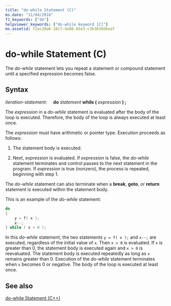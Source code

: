 ```yaml
---
title: "do-while Statement (C)"
ms.date: "11/04/2016"
f1_keywords: ["do"]
helpviewer_keywords: ["do-while keyword [C]"]
ms.assetid: f2ac20a6-10c7-4a08-b5e3-c3b3639dbeaf
---
```

# do-while Statement (C)

The *do-while* statement lets you repeat a statement or compound statement until a specified expression becomes false.

## Syntax

*iteration-statement*:
&nbsp;&nbsp;&nbsp;&nbsp;**do**  *statement*  **while (**  *expression*  **) ;**

The *expression* in a *do-while* statement is evaluated after the body of the loop is executed. Therefore, the body of the loop is always executed at least once.

The *expression* must have arithmetic or pointer type. Execution proceeds as follows:

1. The statement body is executed.

1. Next, *expression* is evaluated. If *expression* is false, the *do-while* statement terminates and control passes to the next statement in the program. If *expression* is true (nonzero), the process is repeated, beginning with step 1.

The *do-while* statement can also terminate when a **break**, **goto**, or **return** statement is executed within the statement body.

This is an example of the *do-while* statement:

```C
do
{
    y = f( x );
    x--;
} while ( x > 0 );
```

In this *do-while* statement, the two statements `y = f( x );` and `x--;` are executed, regardless of the initial value of `x`. Then `x > 0` is evaluated. If `x` is greater than 0, the statement body is executed again and `x > 0` is reevaluated. The statement body is executed repeatedly as long as `x` remains greater than 0. Execution of the *do-while* statement terminates when `x` becomes 0 or negative. The body of the loop is executed at least once.

## See also

[do-while Statement (C++)](../cpp/do-while-statement-cpp.md)
